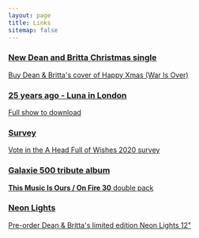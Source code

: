 ```yaml
---
layout: page
title: Links
sitemap: false
---
```


<div class="list-group">
  <a href="https://www.fullofwishes.co.uk/2020/12/18/new-dean-and-britta-xmas-single/" class="list-group-item list-group-item-info">
    <h3 class="list-group-item-heading">New Dean and Britta Christmas single</h3>
    <p class="list-group-item-text">Buy Dean & Britta's cover of Happy Xmas (War Is Over)</p>
  </a>
</div>
<div class="list-group">
  <a href="https://www.fullofwishes.co.uk/2020/12/16/25-years-ago-luna-in-london/ " class="list-group-item list-group-item-info">
    <h3 class="list-group-item-heading">25 years ago - Luna in London</h3>
    <p class="list-group-item-text">Full show to download</p>
  </a>
</div>
<div class="list-group">
  <a href="https://www.fullofwishes.co.uk/2020/12/01/vote-in-the-2020-ahfow-survey/" class="list-group-item list-group-item-info">
    <h3 class="list-group-item-heading">Survey</h3>
    <p class="list-group-item-text">Vote in the A Head Full of Wishes 2020 survey</p>
  </a>
</div>
<div class="list-group">
  <a href="https://aheadfullofwishes.bandcamp.com/merch" class="list-group-item list-group-item-info">
    <h3 class="list-group-item-heading">Galaxie 500 tribute album</h3>
    <p class="list-group-item-text"><strong>This Music Is Ours / On Fire 30</strong> double pack</p>
  </a>
</div>
<div class="list-group">
  <a href="https://www.fullofwishes.co.uk/2020/11/28/new-dean-and-britta-ep-neon-lights/" class="list-group-item list-group-item-info">
    <h3 class="list-group-item-heading">Neon Lights</h3>
    <p class="list-group-item-text">Pre-order Dean & Britta's limited edition Neon Lights 12"</p>
  </a>
</div>

